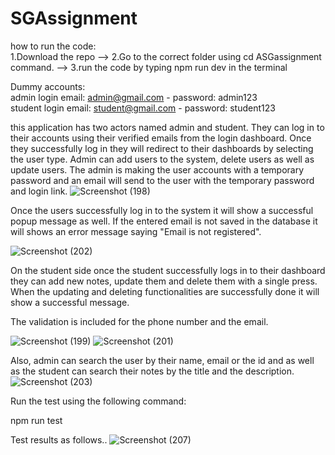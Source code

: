 # SGAssignment

how to run the code:                                                    
1.Download the repo --> 2.Go to the correct folder using cd ASGassignment command. --> 3.run the code by typing npm run dev in the terminal
  
 Dummy accounts:                                                
 admin login email: admin@gmail.com - password: admin123                                         
 student login email: student@gmail.com - password: student123


this application has two actors named admin and student. They can log in to their accounts using their verified emails from the login dashboard. Once they successfully log in they will redirect to their dashboards by selecting the user type.
Admin can add users to the system, delete users as well as update users. The admin is making the user accounts with a temporary password and an email will send to the user with the temporary password and login link.
 ![Screenshot (198)](https://user-images.githubusercontent.com/89120566/184387666-7decf654-824f-4948-b78c-dee0f0daa099.png)

Once the users successfully log in to the system it will show a successful popup message as well. If the entered email is not saved in the database it will shows an error message saying "Email is not registered".

![Screenshot (202)](https://user-images.githubusercontent.com/89120566/184394038-ad21dfe3-eaa0-4f27-94d4-4c47db3eda1f.png)

On the student side once the student successfully logs in to their dashboard they can add new notes, update them and delete them with a single press.
When the updating and deleting functionalities are successfully done it will show a successful message.

The validation is included for the phone number and the email.


![Screenshot (199)](https://user-images.githubusercontent.com/89120566/184390413-3501aa6c-7008-48e0-9162-095b175e2f77.png)
![Screenshot (201)](https://user-images.githubusercontent.com/89120566/184390443-0cbb1757-9f82-447c-b8df-9225c94c57c3.png)

Also, admin can search the user by their name, email or the id and as well as the student can search their notes by the title and the description.
![Screenshot (203)](https://user-images.githubusercontent.com/89120566/184459728-1e685e0c-a9ed-4f5d-b7e3-a829cd6f14d0.png)
 
Run the test using the following command:

npm run test

Test results as follows..
![Screenshot (207)](https://user-images.githubusercontent.com/89120566/184467683-548a62e0-6526-4a19-b0bf-4c7000e2f2e0.png)


